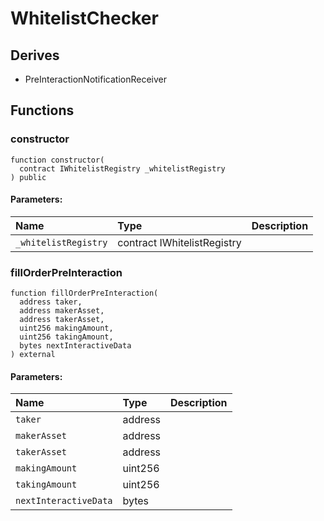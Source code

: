 # WhitelistChecker






## Derives
- PreInteractionNotificationReceiver

## Functions
### constructor
```solidity
function constructor(
  contract IWhitelistRegistry _whitelistRegistry
) public
```


#### Parameters:
| Name | Type | Description                                                          |
| :--- | :--- | :------------------------------------------------------------------- |
|`_whitelistRegistry` | contract IWhitelistRegistry | 


### fillOrderPreInteraction
```solidity
function fillOrderPreInteraction(
  address taker,
  address makerAsset,
  address takerAsset,
  uint256 makingAmount,
  uint256 takingAmount,
  bytes nextInteractiveData
) external
```


#### Parameters:
| Name | Type | Description                                                          |
| :--- | :--- | :------------------------------------------------------------------- |
|`taker` | address | 
|`makerAsset` | address | 
|`takerAsset` | address | 
|`makingAmount` | uint256 | 
|`takingAmount` | uint256 | 
|`nextInteractiveData` | bytes | 


